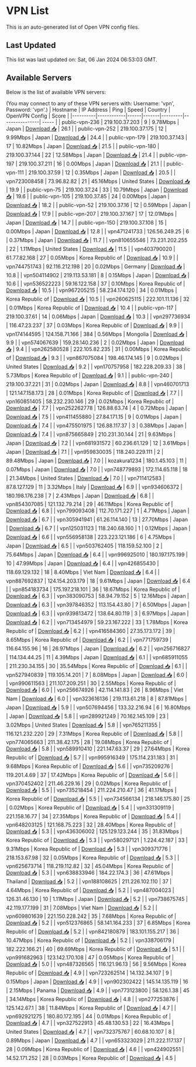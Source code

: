 # VPN List

This is an auto-generated list of Open VPN config files.

## Last Updated

This list was last updated on: Sat, 06 Jan 2024 06:53:03 GMT.

## Available Servers

Below is the list of available VPN servers:

(You may connect to any of these VPN servers with: Username: 'vpn', Password: 'vpn'.)
| Hostname | IP Address | Ping | Speed | Country | OpenVPN Config | Score |
|----------|------------|------|-------|---------|----------------| ----- |
| public-vpn-236 | 219.100.37.203 | 9 | 9.78Mbps | Japan | [Download 📥](./configs/server_0_JP.ovpn) | 26.1 |
| public-vpn-252 | 219.100.37.175 | 12 | 9.99Mbps | Japan | [Download 📥](./configs/server_1_JP.ovpn) | 24.4 |
| public-vpn-179 | 219.100.37.143 | 17 | 10.82Mbps | Japan | [Download 📥](./configs/server_2_JP.ovpn) | 21.5 |
| public-vpn-180 | 219.100.37.144 | 22 | 12.58Mbps | Japan | [Download 📥](./configs/server_3_JP.ovpn) | 21.4 |
| public-vpn-197 | 219.100.37.211 | 16 | 0.00Mbps | Japan | [Download 📥](./configs/server_4_JP.ovpn) | 21.1 |
| public-vpn-111 | 219.100.37.59 | 12 | 0.35Mbps | Japan | [Download 📥](./configs/server_5_JP.ovpn) | 20.5 |
| vpn723008458 | 73.96.82.82 | 21 | 45.16Mbps | United States | [Download 📥](./configs/server_6_US.ovpn) | 19.9 |
| public-vpn-75 | 219.100.37.24 | 33 | 10.79Mbps | Japan | [Download 📥](./configs/server_7_JP.ovpn) | 19.6 |
| public-vpn-105 | 219.100.37.85 | 24 | 0.00Mbps | Japan | [Download 📥](./configs/server_8_JP.ovpn) | 18.2 |
| public-vpn-52 | 219.100.37.16 | 12 | 0.59Mbps | Japan | [Download 📥](./configs/server_9_JP.ovpn) | 17.9 |
| public-vpn-207 | 219.100.37.167 | 17 | 12.01Mbps | Japan | [Download 📥](./configs/server_10_JP.ovpn) | 14.7 |
| public-vpn-150 | 219.100.37.108 | 15 | 0.00Mbps | Japan | [Download 📥](./configs/server_11_JP.ovpn) | 12.8 |
| vpn471241733 | 126.56.249.25 | 6 | 0.37Mbps | Japan | [Download 📥](./configs/server_12_JP.ovpn) | 11.7 |
| vpn810655546 | 73.231.202.255 | 22 | 1.11Mbps | United States | [Download 📥](./configs/server_13_US.ovpn) | 11.5 |
| vpn403790020 | 61.77.82.168 | 27 | 0.05Mbps | Korea Republic of | [Download 📥](./configs/server_14_KR.ovpn) | 10.9 |
| vpn744751743 | 92.116.212.198 | 20 | 0.02Mbps | Germany | [Download 📥](./configs/server_15_DE.ovpn) | 10.8 |
| vpn504114902 | 219.113.53.181 | 8 | 0.15Mbps | Japan | [Download 📥](./configs/server_16_JP.ovpn) | 10.6 |
| vpn536522223 | 59.16.122.158 | 37 | 0.10Mbps | Korea Republic of | [Download 📥](./configs/server_17_KR.ovpn) | 10.5 |
| vpn967205215 | 58.234.174.120 | 34 | 0.01Mbps | Korea Republic of | [Download 📥](./configs/server_18_KR.ovpn) | 10.5 |
| vpn260625115 | 222.101.11.136 | 32 | 0.01Mbps | Korea Republic of | [Download 📥](./configs/server_19_KR.ovpn) | 10.4 |
| public-vpn-117 | 219.100.37.61 | 14 | 0.06Mbps | Japan | [Download 📥](./configs/server_20_JP.ovpn) | 10.3 |
| vpn297736934 | 116.47.23.237 | 37 | 0.03Mbps | Korea Republic of | [Download 📥](./configs/server_21_KR.ovpn) | 9.9 |
| vpn174144595 | 124.158.71.166 | 384 | 0.56Mbps | Mongolia | [Download 📥](./configs/server_22_MN.ovpn) | 9.9 |
| vpn574067639 | 159.28.140.236 | 2 | 0.02Mbps | Japan | [Download 📥](./configs/server_23_JP.ovpn) | 9.4 |
| vpn262580528 | 222.105.82.235 | 31 | 0.00Mbps | Korea Republic of | [Download 📥](./configs/server_24_KR.ovpn) | 9.3 |
| vpn867075084 | 198.46.174.145 | 9 | 0.02Mbps | United States | [Download 📥](./configs/server_25_US.ovpn) | 9.2 |
| vpn170757958 | 182.228.209.33 | 38 | 5.73Mbps | Korea Republic of | [Download 📥](./configs/server_26_KR.ovpn) | 9.1 |
| public-vpn-240 | 219.100.37.221 | 31 | 0.02Mbps | Japan | [Download 📥](./configs/server_27_JP.ovpn) | 8.8 |
| vpn460701713 | 121.147.158.173 | 28 | 0.01Mbps | Korea Republic of | [Download 📥](./configs/server_28_KR.ovpn) | 7.7 |
| vpn160851405 | 58.232.230.146 | 29 | 0.02Mbps | Korea Republic of | [Download 📥](./configs/server_29_KR.ovpn) | 7.7 |
| vpn252262778 | 126.88.63.74 | 4 | 0.72Mbps | Japan | [Download 📥](./configs/server_30_JP.ovpn) | 7.5 |
| vpn411455880 | 27.84.171.15 | 9 | 0.01Mbps | Japan | [Download 📥](./configs/server_31_JP.ovpn) | 7.4 |
| vpn475501975 | 126.88.117.37 | 3 | 0.38Mbps | Japan | [Download 📥](./configs/server_32_JP.ovpn) | 7.4 |
| vpn875665849 | 210.231.30.144 | 21 | 9.63Mbps | Japan | [Download 📥](./configs/server_33_JP.ovpn) | 7.2 |
| vpn681931572 | 60.236.61.129 | 12 | 3.61Mbps | Japan | [Download 📥](./configs/server_34_JP.ovpn) | 7.1 |
| vpn959830035 | 118.240.229.111 | 2 | 89.48Mbps | Japan | [Download 📥](./configs/server_35_JP.ovpn) | 7.0 |
| kozakura1234 | 180.1.45.103 | 11 | 0.07Mbps | Japan | [Download 📥](./configs/server_36_JP.ovpn) | 7.0 |
| vpn748779893 | 172.114.65.118 | 18 | 21.34Mbps | United States | [Download 📥](./configs/server_37_US.ovpn) | 7.0 |
| vpn711412583 | 87.8.127.129 | 11 | 3.32Mbps | Italy | [Download 📥](./configs/server_38_IT.ovpn) | 6.9 |
| vpn934606372 | 180.198.176.238 | 7 | 2.43Mbps | Japan | [Download 📥](./configs/server_39_JP.ovpn) | 6.8 |
| vpn854307085 | 121.132.79.214 | 29 | 46.11Mbps | Korea Republic of | [Download 📥](./configs/server_40_KR.ovpn) | 6.8 |
| vpn799093408 | 112.70.171.227 | 1 | 4.71Mbps | Japan | [Download 📥](./configs/server_41_JP.ovpn) | 6.7 |
| vpn305941941 | 61.26.114.140 | 13 | 27.70Mbps | Japan | [Download 📥](./configs/server_42_JP.ovpn) | 6.7 |
| vpn125031123 | 118.240.68.160 | 1 | 0.12Mbps | Japan | [Download 📥](./configs/server_43_JP.ovpn) | 6.6 |
| vpn556958138 | 223.223.121.186 | 6 | 4.75Mbps | Japan | [Download 📥](./configs/server_44_JP.ovpn) | 6.5 |
| vpn503762405 | 118.159.52.100 | 2 | 75.64Mbps | Japan | [Download 📥](./configs/server_45_JP.ovpn) | 6.4 |
| vpn996925010 | 180.197.175.199 | 10 | 47.99Mbps | Japan | [Download 📥](./configs/server_46_JP.ovpn) | 6.4 |
| vpn426855430 | 118.69.129.132 | 18 | 8.40Mbps | Viet Nam | [Download 📥](./configs/server_47_VN.ovpn) | 6.4 |
| vpn887692837 | 124.154.203.179 | 18 | 9.61Mbps | Japan | [Download 📥](./configs/server_48_JP.ovpn) | 6.4 |
| vpn854183734 | 175.197.218.101 | 36 | 18.67Mbps | Korea Republic of | [Download 📥](./configs/server_49_KR.ovpn) | 6.3 |
| vpn383090753 | 58.94.79.152 | 5 | 12.16Mbps | Japan | [Download 📥](./configs/server_50_JP.ovpn) | 6.3 |
| vpn397846352 | 113.154.43.80 | 7 | 6.50Mbps | Japan | [Download 📥](./configs/server_51_JP.ovpn) | 6.3 |
| vpn939813472 | 138.64.80.119 | 3 | 6.97Mbps | Japan | [Download 📥](./configs/server_52_JP.ovpn) | 6.2 |
| vpn713454979 | 59.23.167.222 | 33 | 1.78Mbps | Korea Republic of | [Download 📥](./configs/server_53_KR.ovpn) | 6.2 |
| vpn416584360 | 27.35.173.172 | 39 | 8.65Mbps | Korea Republic of | [Download 📥](./configs/server_54_KR.ovpn) | 6.2 |
| vpn771759739 | 116.64.155.96 | 16 | 26.97Mbps | Japan | [Download 📥](./configs/server_55_JP.ovpn) | 6.2 |
| vpn256716827 | 114.134.44.25 | 11 | 4.39Mbps | Japan | [Download 📥](./configs/server_56_JP.ovpn) | 6.1 |
| vpn685911055 | 211.230.34.155 | 30 | 35.54Mbps | Korea Republic of | [Download 📥](./configs/server_57_KR.ovpn) | 6.1 |
| vpn527940839 | 119.105.14.201 | 7 | 8.08Mbps | Japan | [Download 📥](./configs/server_58_JP.ovpn) | 6.0 |
| vpn990611563 | 211.107.209.251 | 30 | 2.55Mbps | Korea Republic of | [Download 📥](./configs/server_59_KR.ovpn) | 6.0 |
| vpn256674926 | 42.114.141.83 | 26 | 8.96Mbps | Viet Nam | [Download 📥](./configs/server_60_VN.ovpn) | 6.0 |
| vpn323616136 | 219.113.61.218 | 8 | 87.81Mbps | Japan | [Download 📥](./configs/server_61_JP.ovpn) | 5.9 |
| vpn507694456 | 133.32.216.94 | 6 | 16.80Mbps | Japan | [Download 📥](./configs/server_62_JP.ovpn) | 5.8 |
| vpn289921249 | 70.162.145.109 | 23 | 3.02Mbps | United States | [Download 📥](./configs/server_63_US.ovpn) | 5.8 |
| vpn765211355 | 116.121.232.220 | 29 | 7.31Mbps | Korea Republic of | [Download 📥](./configs/server_64_KR.ovpn) | 5.8 |
| vpn774065663 | 211.38.42.175 | 28 | 19.08Mbps | Korea Republic of | [Download 📥](./configs/server_65_KR.ovpn) | 5.8 |
| vpn589910410 | 221.147.63.37 | 29 | 27.64Mbps | Korea Republic of | [Download 📥](./configs/server_66_KR.ovpn) | 5.7 |
| vpn995916349 | 175.114.231.183 | 31 | 9.68Mbps | Korea Republic of | [Download 📥](./configs/server_67_KR.ovpn) | 5.6 |
| vpn735209276 | 119.201.4.69 | 37 | 17.42Mbps | Korea Republic of | [Download 📥](./configs/server_68_KR.ovpn) | 5.6 |
| vpn370452402 | 211.46.229.16 | 29 | 0.02Mbps | Korea Republic of | [Download 📥](./configs/server_69_KR.ovpn) | 5.5 |
| vpn735218454 | 211.224.210.47 | 36 | 41.17Mbps | Korea Republic of | [Download 📥](./configs/server_70_KR.ovpn) | 5.5 |
| vpn734566134 | 218.146.175.80 | 25 | 0.02Mbps | Korea Republic of | [Download 📥](./configs/server_71_KR.ovpn) | 5.4 |
| vpn331309119 | 221.158.16.77 | 34 | 27.35Mbps | Korea Republic of | [Download 📥](./configs/server_72_KR.ovpn) | 5.4 |
| vpn648203125 | 121.168.75.223 | 32 | 28.40Mbps | Korea Republic of | [Download 📥](./configs/server_73_KR.ovpn) | 5.3 |
| vpn436306002 | 125.129.123.244 | 35 | 31.83Mbps | Korea Republic of | [Download 📥](./configs/server_74_KR.ovpn) | 5.3 |
| vpn580297121 | 1.224.42.187 | 33 | 9.31Mbps | Korea Republic of | [Download 📥](./configs/server_75_KR.ovpn) | 5.3 |
| vpn309371776 | 218.153.67.98 | 32 | 0.05Mbps | Korea Republic of | [Download 📥](./configs/server_76_KR.ovpn) | 5.3 |
| vpn625673714 | 118.219.112.82 | 32 | 45.04Mbps | Korea Republic of | [Download 📥](./configs/server_77_KR.ovpn) | 5.3 |
| vpn638833946 | 184.22.174.3 | 36 | 47.61Mbps | Thailand | [Download 📥](./configs/server_78_TH.ovpn) | 5.2 |
| vpn188108625 | 211.226.102.110 | 37 | 4.64Mbps | Korea Republic of | [Download 📥](./configs/server_79_KR.ovpn) | 5.2 |
| vpn487004023 | 126.31.46.130 | 10 | 1.11Mbps | Japan | [Download 📥](./configs/server_80_JP.ovpn) | 5.2 |
| vpn738675745 | 42.119.177.199 | 31 | 7.08Mbps | Viet Nam | [Download 📥](./configs/server_81_VN.ovpn) | 5.2 |
| vpn609801639 | 221.150.228.242 | 35 | 7.68Mbps | Korea Republic of | [Download 📥](./configs/server_82_KR.ovpn) | 5.2 |
| vpn512376865 | 58.141.164.233 | 37 | 6.85Mbps | Korea Republic of | [Download 📥](./configs/server_83_KR.ovpn) | 5.2 |
| vpn842180879 | 183.101.155.217 | 36 | 10.47Mbps | Korea Republic of | [Download 📥](./configs/server_84_KR.ovpn) | 5.2 |
| vpn338706179 | 182.222.166.21 | 40 | 69.69Mbps | Korea Republic of | [Download 📥](./configs/server_85_KR.ovpn) | 5.1 |
| vpn991682963 | 123.142.170.108 | 47 | 0.05Mbps | Korea Republic of | [Download 📥](./configs/server_86_KR.ovpn) | 5.0 |
| vpn487326565 | 116.121.96.13 | 56 | 9.56Mbps | Korea Republic of | [Download 📥](./configs/server_87_KR.ovpn) | 4.9 |
| vpn723262514 | 14.132.34.107 | 9 | 0.15Mbps | Japan | [Download 📥](./configs/server_88_JP.ovpn) | 4.9 |
| vpn902302422 | 145.14.135.119 | 16 | 2.15Mbps | Panama | [Download 📥](./configs/server_89_PA.ovpn) | 4.9 |
| vpn773123800 | 58.126.1.38 | 45 | 34.14Mbps | Korea Republic of | [Download 📥](./configs/server_90_KR.ovpn) | 4.8 |
| vpn277253876 | 125.142.67.1 | 38 | 11.84Mbps | Korea Republic of | [Download 📥](./configs/server_91_KR.ovpn) | 4.7 |
| vpn692921275 | 180.80.172.195 | 44 | 0.01Mbps | Korea Republic of | [Download 📥](./configs/server_92_KR.ovpn) | 4.7 |
| vpn327522913 | 45.48.130.53 | 22 | 16.43Mbps | United States | [Download 📥](./configs/server_93_US.ovpn) | 4.7 |
| vpn732375767 | 60.68.10.107 | 8 | 0.89Mbps | Japan | [Download 📥](./configs/server_94_JP.ovpn) | 4.7 |
| vpn653323029 | 211.222.117.137 | 28 | 0.09Mbps | Korea Republic of | [Download 📥](./configs/server_95_KR.ovpn) | 4.6 |
| vpn424902551 | 14.52.171.252 | 28 | 0.03Mbps | Korea Republic of | [Download 📥](./configs/server_96_KR.ovpn) | 4.5 |

